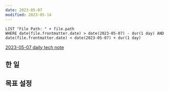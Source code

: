 ```yaml
---
date: 2023-05-07
modified: 2023-05-14
---
```


```dataview
LIST "File Path: " + file.path
WHERE date(file.frontmatter.date) > date(2023-05-07) - dur(1 day) AND date(file.frontmatter.date) < date(2023-05-07) + dur(1 day)
```

[2023-05-07 daily tech note](/topic/tech-review/T2023-05-07/T2023-05-07)

## 한 일

## 목표 설정
